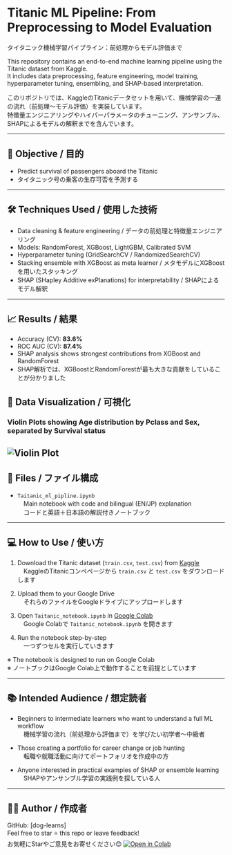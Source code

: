 # Titanic ML Pipeline: From Preprocessing to Model Evaluation  
タイタニック機械学習パイプライン：前処理からモデル評価まで

This repository contains an end-to-end machine learning pipeline using the Titanic dataset from Kaggle.  
It includes data preprocessing, feature engineering, model training, hyperparameter tuning, ensembling, and SHAP-based interpretation.

このリポジトリでは、KaggleのTitanicデータセットを用いて、機械学習の一連の流れ（前処理〜モデル評価）を実装しています。  
特徴量エンジニアリングやハイパーパラメータのチューニング、アンサンブル、SHAPによるモデルの解釈までを含んでいます。

---

## 🎯 Objective / 目的

- Predict survival of passengers aboard the Titanic  
- タイタニック号の乗客の生存可否を予測する

---

## 🛠️ Techniques Used / 使用した技術

- Data cleaning & feature engineering / データの前処理と特徴量エンジニアリング  
- Models: RandomForest, XGBoost, LightGBM, Calibrated SVM  
- Hyperparameter tuning (GridSearchCV / RandomizedSearchCV)  
- Stacking ensemble with XGBoost as meta learner / メタモデルにXGBoostを用いたスタッキング  
- SHAP (SHapley Additive exPlanations) for interpretability / SHAPによるモデル解釈

---

## 📈 Results / 結果

- Accuracy (CV): **83.6%**  
- ROC AUC (CV): **87.4%**  
- SHAP analysis shows strongest contributions from XGBoost and RandomForest  
- SHAP解析では、XGBoostとRandomForestが最も大きな貢献をしていることが分かりました
## 🎻 Data Visualization / 可視化

### Violin Plots showing Age distribution by Pclass and Sex, separated by Survival status

![Violin Plot](images/violin.png)
---

## 📁 Files / ファイル構成

- `Taitanic_ml_pipline.ipynb`  
　Main notebook with code and bilingual (EN/JP) explanation  
　コードと英語＋日本語の解説付きノートブック

---

## 💻 How to Use / 使い方

1. Download the Titanic dataset (`train.csv`, `test.csv`) from [Kaggle](https://www.kaggle.com/c/titanic)  
　KaggleのTitanicコンペページから `train.csv` と `test.csv` をダウンロードします

2. Upload them to your Google Drive  
　それらのファイルをGoogleドライブにアップロードします

3. Open `Taitanic_notebook.ipynb` in [Google Colab](https://colab.research.google.com/)  
　Google Colabで `Taitanic_notebook.ipynb` を開きます

4. Run the notebook step-by-step  
　一つずつセルを実行していきます

※ The notebook is designed to run on Google Colab  
※ ノートブックはGoogle Colab上で動作することを前提としています

---

## 📚 Intended Audience / 想定読者

- Beginners to intermediate learners who want to understand a full ML workflow  
　機械学習の流れ（前処理から評価まで）を学びたい初学者〜中級者

- Those creating a portfolio for career change or job hunting  
　転職や就職活動に向けてポートフォリオを作成中の方

- Anyone interested in practical examples of SHAP or ensemble learning  
　SHAPやアンサンブル学習の実践例を探している人

---

## 🧑‍💻 Author / 作成者

GitHub: [dog-learns]  
Feel free to star ⭐ this repo or leave feedback!  
お気軽にStarやご意見をお寄せください😊
[![Open in Colab](https://colab.research.google.com/assets/colab-badge.svg)](https://colab.research.google.com/github/dog-learns/titanic-ml-pipeline/blob/main/titanic_ml_pipeline.ipynb)

